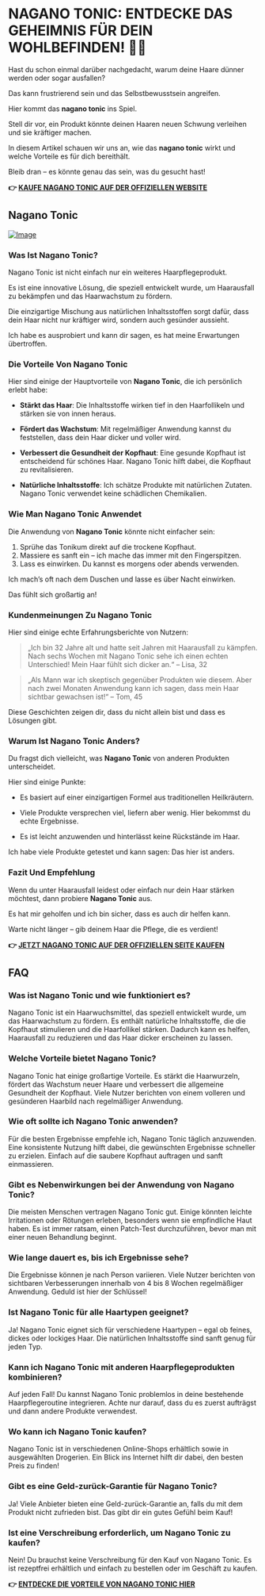 # NAGANO TONIC: ENTDECKE DAS GEHEIMNIS FÜR DEIN WOHLBEFINDEN! 🌿✨

Hast du schon einmal darüber nachgedacht, warum deine Haare dünner werden oder sogar ausfallen? 

Das kann frustrierend sein und das Selbstbewusstsein angreifen. 

Hier kommt das **nagano tonic** ins Spiel. 

Stell dir vor, ein Produkt könnte deinen Haaren neuen Schwung verleihen und sie kräftiger machen. 

In diesem Artikel schauen wir uns an, wie das **nagano tonic** wirkt und welche Vorteile es für dich bereithält. 

Bleib dran – es könnte genau das sein, was du gesucht hast!



**👉 [KAUFE NAGANO TONIC AUF DER OFFIZIELLEN WEBSITE](https://gchaffi.com/GsEvItjK)**

## Nagano Tonic

[![Image](https://leanbodytonic.com/affiliates/images/bximg-1.jpg?v1)](https://gchaffi.com/GsEvItjK)

### Was Ist Nagano Tonic?

Nagano Tonic ist nicht einfach nur ein weiteres Haarpflegeprodukt. 

Es ist eine innovative Lösung, die speziell entwickelt wurde, um Haarausfall zu bekämpfen und das Haarwachstum zu fördern.

Die einzigartige Mischung aus natürlichen Inhaltsstoffen sorgt dafür, dass dein Haar nicht nur kräftiger wird, sondern auch gesünder aussieht.

Ich habe es ausprobiert und kann dir sagen, es hat meine Erwartungen übertroffen.

### Die Vorteile Von Nagano Tonic

Hier sind einige der Hauptvorteile von **Nagano Tonic**, die ich persönlich erlebt habe:

- **Stärkt das Haar**: Die Inhaltsstoffe wirken tief in den Haarfollikeln und stärken sie von innen heraus.
  
- **Fördert das Wachstum**: Mit regelmäßiger Anwendung kannst du feststellen, dass dein Haar dicker und voller wird.
  
- **Verbessert die Gesundheit der Kopfhaut**: Eine gesunde Kopfhaut ist entscheidend für schönes Haar. Nagano Tonic hilft dabei, die Kopfhaut zu revitalisieren.
  
- **Natürliche Inhaltsstoffe**: Ich schätze Produkte mit natürlichen Zutaten. Nagano Tonic verwendet keine schädlichen Chemikalien.

### Wie Man Nagano Tonic Anwendet

Die Anwendung von **Nagano Tonic** könnte nicht einfacher sein:

1. Sprühe das Tonikum direkt auf die trockene Kopfhaut.
2. Massiere es sanft ein – ich mache das immer mit den Fingerspitzen.
3. Lass es einwirken. Du kannst es morgens oder abends verwenden.

Ich mach’s oft nach dem Duschen und lasse es über Nacht einwirken. 

Das fühlt sich großartig an!

### Kundenmeinungen Zu Nagano Tonic

Hier sind einige echte Erfahrungsberichte von Nutzern:

> „Ich bin 32 Jahre alt und hatte seit Jahren mit Haarausfall zu kämpfen. Nach sechs Wochen mit Nagano Tonic sehe ich einen echten Unterschied! Mein Haar fühlt sich dicker an.“ 
> – Lisa, 32

> „Als Mann war ich skeptisch gegenüber Produkten wie diesem. Aber nach zwei Monaten Anwendung kann ich sagen, dass mein Haar sichtbar gewachsen ist!“
> – Tom, 45

Diese Geschichten zeigen dir, dass du nicht allein bist und dass es Lösungen gibt.

### Warum Ist Nagano Tonic Anders?

Du fragst dich vielleicht, was **Nagano Tonic** von anderen Produkten unterscheidet.

Hier sind einige Punkte:

- Es basiert auf einer einzigartigen Formel aus traditionellen Heilkräutern.
  
- Viele Produkte versprechen viel, liefern aber wenig. Hier bekommst du echte Ergebnisse.
  
- Es ist leicht anzuwenden und hinterlässt keine Rückstände im Haar.

Ich habe viele Produkte getestet und kann sagen: Das hier ist anders.

### Fazit Und Empfehlung

Wenn du unter Haarausfall leidest oder einfach nur dein Haar stärken möchtest, dann probiere **Nagano Tonic** aus.

Es hat mir geholfen und ich bin sicher, dass es auch dir helfen kann.

Warte nicht länger – gib deinem Haar die Pflege, die es verdient!



**👉 [JETZT NAGANO TONIC AUF DER OFFIZIELLEN SEITE KAUFEN](https://gchaffi.com/GsEvItjK)**

## FAQ

### Was ist Nagano Tonic und wie funktioniert es?
Nagano Tonic ist ein Haarwuchsmittel, das speziell entwickelt wurde, um das Haarwachstum zu fördern. Es enthält natürliche Inhaltsstoffe, die die Kopfhaut stimulieren und die Haarfollikel stärken. Dadurch kann es helfen, Haarausfall zu reduzieren und das Haar dicker erscheinen zu lassen.

### Welche Vorteile bietet Nagano Tonic?
Nagano Tonic hat einige großartige Vorteile. Es stärkt die Haarwurzeln, fördert das Wachstum neuer Haare und verbessert die allgemeine Gesundheit der Kopfhaut. Viele Nutzer berichten von einem volleren und gesünderen Haarbild nach regelmäßiger Anwendung.

### Wie oft sollte ich Nagano Tonic anwenden?
Für die besten Ergebnisse empfehle ich, Nagano Tonic täglich anzuwenden. Eine konsistente Nutzung hilft dabei, die gewünschten Ergebnisse schneller zu erzielen. Einfach auf die saubere Kopfhaut auftragen und sanft einmassieren.

### Gibt es Nebenwirkungen bei der Anwendung von Nagano Tonic?
Die meisten Menschen vertragen Nagano Tonic gut. Einige könnten leichte Irritationen oder Rötungen erleben, besonders wenn sie empfindliche Haut haben. Es ist immer ratsam, einen Patch-Test durchzuführen, bevor man mit einer neuen Behandlung beginnt.

### Wie lange dauert es, bis ich Ergebnisse sehe?
Die Ergebnisse können je nach Person variieren. Viele Nutzer berichten von sichtbaren Verbesserungen innerhalb von 4 bis 8 Wochen regelmäßiger Anwendung. Geduld ist hier der Schlüssel!

### Ist Nagano Tonic für alle Haartypen geeignet?
Ja! Nagano Tonic eignet sich für verschiedene Haartypen – egal ob feines, dickes oder lockiges Haar. Die natürlichen Inhaltsstoffe sind sanft genug für jeden Typ.

### Kann ich Nagano Tonic mit anderen Haarpflegeprodukten kombinieren?
Auf jeden Fall! Du kannst Nagano Tonic problemlos in deine bestehende Haarpflegeroutine integrieren. Achte nur darauf, dass du es zuerst aufträgst und dann andere Produkte verwendest.

### Wo kann ich Nagano Tonic kaufen?
Nagano Tonic ist in verschiedenen Online-Shops erhältlich sowie in ausgewählten Drogerien. Ein Blick ins Internet hilft dir dabei, den besten Preis zu finden!

### Gibt es eine Geld-zurück-Garantie für Nagano Tonic?
Ja! Viele Anbieter bieten eine Geld-zurück-Garantie an, falls du mit dem Produkt nicht zufrieden bist. Das gibt dir ein gutes Gefühl beim Kauf!

### Ist eine Verschreibung erforderlich, um Nagano Tonic zu kaufen?
Nein! Du brauchst keine Verschreibung für den Kauf von Nagano Tonic. Es ist rezeptfrei erhältlich und einfach zu bestellen oder im Geschäft zu kaufen.



**👉 [ENTDECKE DIE VORTEILE VON NAGANO TONIC HIER](https://gchaffi.com/GsEvItjK)**